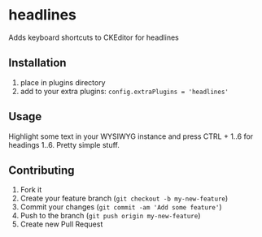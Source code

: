 headlines
=========

Adds keyboard shortcuts to CKEditor for headlines

## Installation

1. place in plugins directory
2. add to your extra plugins: `config.extraPlugins = 'headlines'`

## Usage

Highlight some text in your WYSIWYG instance and press CTRL + 1..6 for headings 1..6. Pretty simple stuff.

## Contributing

1. Fork it
2. Create your feature branch (`git checkout -b my-new-feature`)
3. Commit your changes (`git commit -am 'Add some feature'`)
4. Push to the branch (`git push origin my-new-feature`)
5. Create new Pull Request
